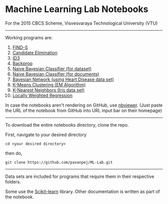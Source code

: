 # Machine Learning Lab Notebooks
For the 2015 CBCS Scheme, Visvesvaraya Technological University (VTU)

---
Working programs are:

1. [FIND-S](https://github.com/pavanpej/ML-Lab/blob/master/Program%201%20-%20FindS/pgm1.ipynb)
2. [Candidate Elimination](https://github.com/pavanpej/ML-Lab/blob/master/Program%202%20-%20Candidate%20Elim/pgm2_short.ipynb)
3. [ID3](https://github.com/pavanpej/ML-Lab/blob/master/Program%203%20-%20ID3/labpgm3.ipynb)
4. [Backprop](https://github.com/pavanpej/ML-Lab/blob/master/Program%204%20-%20Backprop/labpgm4_explanation.ipynb)
5. [Naive Bayesian Classifier (for dataset)](https://github.com/pavanpej/ML-Lab/blob/master/Program%205%20-%20Bayesian%20-%20Dataset/Prog5.ipynb)
6. [Naive Bayesian Classifier (for documents)](https://github.com/pavanpej/ML-Lab/blob/master/Program%206%20-%20Bayesian%20-%20Doc/Prog6-NaiveBayesianDoc.ipynb)
7. [Bayesian Network (using Heart Disease data set)](https://github.com/pavanpej/ML-Lab/blob/master/Program%207%20-%20Bayesian%20Network/Prog7-Bayesian.ipynb)
8. [K-Means Clustering (EM Algorithm)](https://github.com/pavanpej/ML-Lab/blob/master/Program%208%20-%20KMeans%20and%20EM/Prog8-kmeans.ipynb)
9. [K-Nearest Neighbors (Iris data set)](https://github.com/pavanpej/ML-Lab/blob/master/Program%209%20-%20KNN/Prog9.ipynb)
10. [Locally Weighted Regression](https://github.com/pavanpej/ML-Lab/blob/master/Program%2010%20-%20LW%20Regression/Prog10.ipynb)


In case the notebooks aren't rendering on GitHub, use [nbviewer](https://nbviewer.jupyter.org/).
(Just paste the URL of the notebook from GitHub into URL input bar on their homepage)

---

To download the entire notebooks directory, clone the repo.

First, navigate to your desired directory

```
cd <your desired directory>
```

then do,

```
git clone https://github.com/pavanpej/ML-Lab.git
```

---
Data sets are included for programs that require them in their respective folders.

Some use the [Scikit-learn](http://scikit-learn.org/stable/) library.
Other documentation is written as part of the notebook.
